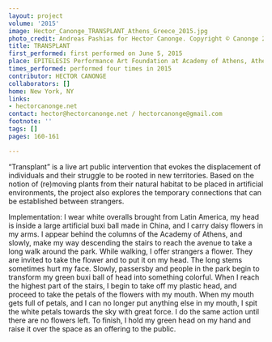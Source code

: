 ```yaml
---
layout: project
volume: '2015'
image: Hector_Canonge_TRANSPLANT_Athens_Greece_2015.jpg
photo_credit: Andreas Pashias for Hector Canonge. Copyright © Canonge 2015.
title: TRANSPLANT
first_performed: first performed on June 5, 2015
place: EPITELESIS Performance Art Foundation at Academy of Athens, Athens, Greece
times_performed: performed four times in 2015
contributor: HECTOR CANONGE
collaborators: []
home: New York, NY
links:
- hectorcanonge.net
contact: hector@hectorcanonge.net / hectorcanonge@gmail.com
footnote: ''
tags: []
pages: 160-161

---
```


“Transplant” is a live art public intervention that evokes the displacement of individuals and their struggle to be rooted in new territories. Based on the notion of (re)moving plants from their natural habitat to be placed in artificial environments, the project also explores the temporary connections that can be established between strangers.

Implementation: I wear white overalls brought from Latin America, my head is inside a large artificial buxi ball made in China, and I carry daisy flowers in my arms. I appear behind the columns of the Academy of Athens, and slowly, make my way descending the stairs to reach the avenue to take a long walk around the park. While walking, I offer strangers a flower. They are invited to take the flower and to put it on my head. The long stems sometimes hurt my face. Slowly, passersby and people in the park begin to transform my green buxi ball of head into something colorful. When I reach the highest part of the stairs, I begin to take off my plastic head, and proceed to take the petals of the flowers with my mouth. When my mouth gets full of petals, and I can no longer put anything else in my mouth, I spit the white petals towards the sky with great force. I do the same action until there are no flowers left. To finish, I hold my green head on my hand and raise it over the space as an offering to the public.

